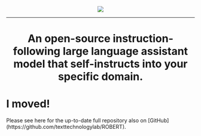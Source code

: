<div align="center">
  <img src="https://github.com/TheItCrOw/R.O.B.E.R.T./assets/49918134/0415f32d-c8e0-4664-b47c-154e3382da37"/>
  <hr/>
  <h1>An open-source instruction-following large language assistant model that self-instructs into your specific domain.</h1>
</div
![ROBERT Inverted Color 800x600]()
![ROBERT White logo 800x600]()

<div>
  <h1>I moved!</h1>
</div>
Please see here for the up-to-date full repository also on [GitHub](https://github.com/texttechnologylab/ROBERT).
